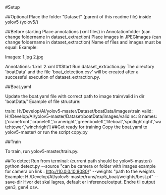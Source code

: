 #Setup

##Optional Place the folder "Dataset" (parent of this readme file) inside yolov5 (yolov5/)

##Before starting Place annotations (xml files) in Annotationfolder (can change foldername in dataset_extraction)
Place images in JPEGImages (can change foldername in dataset_extraction)
Name of files and images must be equal:
Example:

Images:
1.jpg
2.jpg

Annotations:
1.xml
2.xml
##Start Run dataset_extraction.py
The directory 'boatData' and the file 'boat_detection.csv' will be created
after a successful execution of dataset_extraction.py.

##Boat.yaml

Update the boat.yaml file with correct path to image train/valid in dir 'boatData/'
Example of file structure:

train: H:/Develop/AI/yolov5-master/Dataset/boatData/images/train
valid: H:/Develop/AI/yolov5-master/Dataset/boatData/images/valid
nc: 8
names: ['cranefront','craneleft','craneright','greenboxleft','lifeboat','spotlightright','watchtower','winchright']
##Get ready for training Copy the boat.yaml to yolov5-master/
or run the script copy.py

##Train

To train, run yolov5-master/train.py.

##To detect Run from terminal: (current path should be yolov5-master/)
python detect.py --source "can be camera or folder with images example for camera on link : http://10.0.0.10:8080/"
--weights "path to the weights Example: H:/Develop/AI/yolov5-master/runs/exp5_boat/weights/best.pt" --save-dir Hvor det skal lagres, default er inference/output. Endre til output gen3, gen4 osv..
